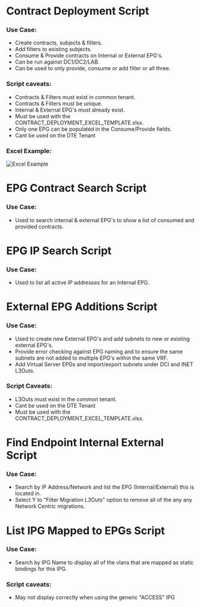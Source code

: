 # Contract Deployment Script
### Use Case:
* Create contracts, subjects & filters.
* Add filters to existing subjects.
* Consume & Provide contracts on Internal or External EPG's.
* Can be run against DC1/DC2/LAB.
* Can be used to only provide, consume or add filter or all three.
### Script caveats:
* Contracts & Filters must exist in common tenant.
* Contracts & Filters must be unique.
* Internal & External EPG's must already exist.
* Must be used with the CONTRACT_DEPLOYMENT_EXCEL_TEMPLATE.xlsx.
* Only one EPG can be populated in the Consume/Provide fields.
* Cant be used on the DTE Tenant
### Excel Example:
![Excel Example](/Docs/Images/EXCEL_EXAMPLE.PNG)

# EPG Contract Search Script
### Use Case:
* Used to search internal & external EPG's to show a list of consumed and provided contracts.

# EPG IP Search Script
### Use Case:
* Used to list all active IP addresses for an Internal EPG.

# External EPG Additions Script
### Use Case:
* Used to create new External EPG's and add subnets to new or existing external EPG's.
* Provide error checking against EPG naming and to ensure the same subnets are not added to multiple EPG's within the same VRF.
* Add Virtual Server EPGs and import/export subnets under DCI and INET L3Outs.
### Script Caveats:
* L3Outs must exist in the common tenant.
* Cant be used on the DTE Tenant
* Must be used with the CONTRACT_DEPLOYMENT_EXCEL_TEMPLATE.xlsx.

# Find Endpoint Internal External Script
### Use Case:
* Search by IP Address/Network and list the EPG (Internal/External) this is located in.
* Select Y to "Filter Migration L3Outs" option to remove all of the any any Network Centric migrations.

# List IPG Mapped to EPGs Script
### Use Case:
* Search by IPG Name to display all of the vlans that are mapped as static bindings for this IPG.

### Script caveats:
* May not display correctly when using the generic "ACCESS" IPG 
